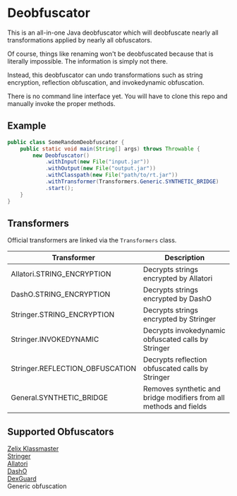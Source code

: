 # Deobfuscator

This is an all-in-one Java deobfuscator which will deobfuscate nearly all transformations applied by nearly all obfuscators.

Of course, things like renaming won't be deobfuscated because that is literally impossible. The information is simply not there.

Instead, this deobfuscator can undo transformations such as string encryption, reflection obfuscation, and invokedynamic obfuscation.

There is no command line interface yet. You will have to clone this repo and manually invoke the proper methods.

## Example

```java
public class SomeRandomDeobfuscator {
    public static void main(String[] args) throws Throwable {
        new Deobfuscator()
            .withInput(new File("input.jar"))
            .withOutput(new File("output.jar"))
            .withClasspath(new File("path/to/rt.jar"))
            .withTransformer(Transformers.Generic.SYNTHETIC_BRIDGE)
            .start();
    }
}
```

## Transformers

Official transformers are linked via the `Transformers` class.

| Transformer | Description |
| --- | --- |
| Allatori.STRING_ENCRYPTION | Decrypts strings encrypted by Allatori |
| DashO.STRING_ENCRYPTION | Decrypts strings encrypted by DashO |
| Stringer.STRING_ENCRYPTION | Decrypts strings encrypted by Stringer |
| Stringer.INVOKEDYNAMIC | Decrypts invokedynamic obfuscated calls by Stringer |
| Stringer.REFLECTION_OBFUSCATION | Decrypts reflection obfuscated calls by Stringer |
| General.SYNTHETIC_BRIDGE | Removes synthetic and bridge modifiers from all methods and fields |


## Supported Obfuscators

[Zelix Klassmaster](http://www.zelix.com/)  
[Stringer](https://jfxstore.com/stringer/)  
[Allatori](http://www.allatori.com/)  
[DashO](https://www.preemptive.com/products/dasho/overview)  
[DexGuard](https://www.guardsquare.com/dexguard)  
Generic obfuscation